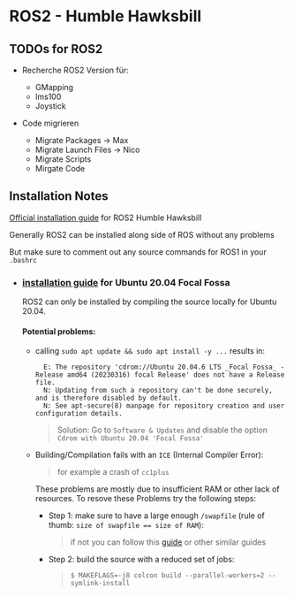 # ROS2 - Humble Hawksbill

## TODOs for ROS2
- Recherche ROS2 Version für:
    - GMapping
    - lms100
    - Joystick

- Code migrieren
    - Migrate Packages -> Max
    - Migrate Launch Files -> Nico
    - Migrate Scripts
    - Mirgate Code
 

## Installation Notes
[Official installation guide](https://docs.ros.org/en/humble/Installation.html) for ROS2 Humble Hawksbill

Generally ROS2 can be installed along side of ROS without any problems

But make sure to comment out any source commands for ROS1 in your `.bashrc`

- ### [installation guide](https://docs.ros.org/en/humble/Installation/Alternatives/Ubuntu-Development-Setup.html) for Ubuntu 20.04 Focal Fossa

    ROS2 can only be installed by compiling the source locally for Ubuntu 20.04.

    #### Potential problems:
    
    - calling ```sudo apt update && sudo apt install -y ...``` results in:

            E: The repository 'cdrom://Ubuntu 20.04.6 LTS _Focal Fossa_ - Release amd64 (20230316) focal Release' does not have a Release file.
            N: Updating from such a repository can't be done securely, and is therefore disabled by default.
            N: See apt-secure(8) manpage for repository creation and user configuration details.

        > Solution: Go to `Software & Updates` and disable the option `Cdrom with Ubuntu 20.04 'Focal Fossa'`
    
    
    - Building/Compilation fails with an `ICE` (Internal Compiler Error):
        
        > for example a crash of `cc1plus`

        These problems are mostly due to insufficient RAM or other lack of resources. To resove these Problems try the following steps:

        - Step 1: make sure to have a large enough `/swapfile` (rule of thumb: ```size of swapfile == size of RAM```):
            > if not you can follow this [guide](https://askubuntu.com/a/1264577) or other similar guides
        
        - Step 2: build the source with a reduced set of jobs:
            > `$ MAKEFLAGS=-j8 colcon build --parallel-workers=2 --symlink-install`
